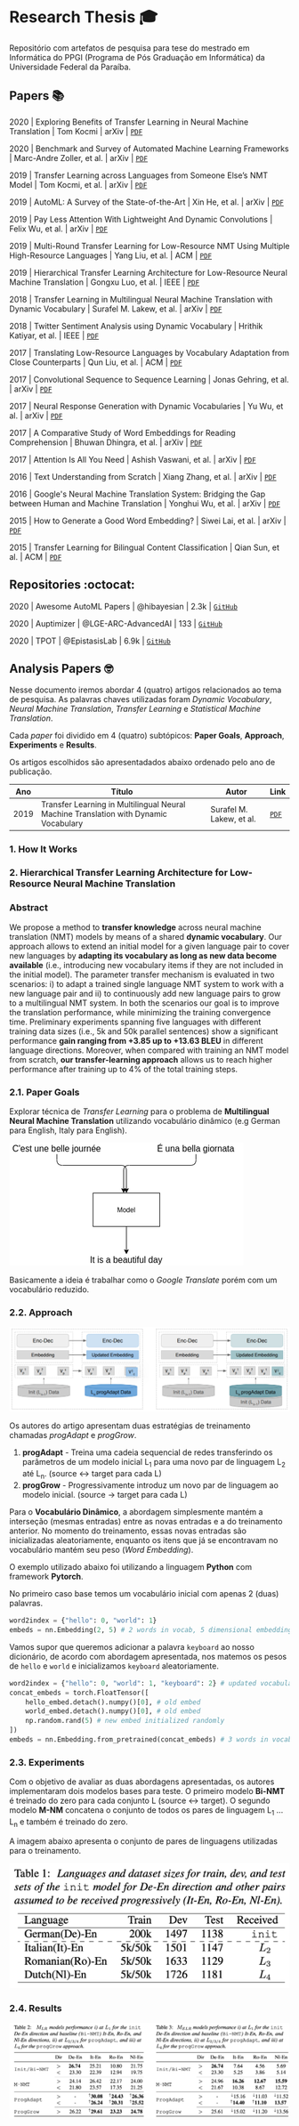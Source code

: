 # Research Thesis :mortar_board:

Repositório com artefatos de pesquisa para tese do mestrado em Informática do PPGI (Programa de Pós Graduação em Informática) da Universidade Federal da Paraíba.

## Papers :books:

2020 | Exploring Benefits of Transfer Learning in Neural Machine Translation | Tom Kocmi | arXiv | [`PDF`](https://arxiv.org/pdf/2001.01622.pdf)

2020 | Benchmark and Survey of Automated Machine Learning Frameworks | Marc-Andre Zoller, et al. | arXiv | [`PDF`](https://arxiv.org/pdf/1904.12054.pdf)

2019 | Transfer Learning across Languages from Someone Else’s NMT Model | Tom Kocmi, et al. | arXiv | [`PDF`](https://arxiv.org/pdf/1909.10955.pdf)

2019 | AutoML: A Survey of the State-of-the-Art | Xin He, et al. | arXiv | [`PDF`](https://arxiv.org/pdf/1908.00709.pdf)

2019 | Pay Less Attention With Lightweight And Dynamic Convolutions | Felix Wu, et al. | arXiv | [`PDF`](https://arxiv.org/pdf/1901.10430.pdf)

2019 | Multi-Round Transfer Learning for Low-Resource NMT Using Multiple High-Resource Languages | Yang Liu, et al. | ACM | [`PDF`](https://dl.acm.org/doi/abs/10.1145/3314945)

2019 | Hierarchical Transfer Learning Architecture for Low-Resource Neural Machine Translation | Gongxu Luo, et al. | IEEE | [`PDF`](https://ieeexplore.ieee.org/stamp/stamp.jsp?tp=&arnumber=8805098)

2018 | Transfer Learning in Multilingual Neural Machine Translation with Dynamic Vocabulary | Surafel M. Lakew, et al. | arXiv | [`PDF`](https://arxiv.org/pdf/1811.01137.pdf)

2018 | Twitter Sentiment Analysis using Dynamic Vocabulary | Hrithik Katiyar, et al. | IEEE | [`PDF`](https://ieeexplore.ieee.org/document/8722407)

2017 | Translating Low-Resource Languages by Vocabulary Adaptation from Close Counterparts | Qun Liu, et al. | ACM | [`PDF`](https://dl.acm.org/doi/abs/10.1145/3099556)

2017 | Convolutional Sequence to Sequence Learning | Jonas Gehring, et al. | arXiv | [`PDF`](https://arxiv.org/pdf/1705.03122.pdf)

2017 | Neural Response Generation with Dynamic Vocabularies | Yu Wu, et al. | arXiv | [`PDF`](https://arxiv.org/pdf/1711.11191.pdf)

2017 | A Comparative Study of Word Embeddings for Reading Comprehension | Bhuwan Dhingra, et al. | arXiv | [`PDF`](https://arxiv.org/pdf/1703.00993.pdf)

2017 | Attention Is All You Need | Ashish Vaswani, et al. | arXiv | [`PDF`](https://arxiv.org/pdf/1706.03762.pdf)

2016 | Text Understanding from Scratch | Xiang Zhang, et al. | arXiv | [`PDF`](https://arxiv.org/pdf/1502.01710.pdf)

2016 | Google's Neural Machine Translation System: Bridging the Gap between Human and Machine Translation | Yonghui Wu, et al. | arXiv | [`PDF`](https://arxiv.org/pdf/1609.08144.pdf)

2015 | How to Generate a Good Word Embedding? | Siwei Lai, et al. | arXiv | [`PDF`](https://arxiv.org/pdf/1507.05523.pdf)

2015 | Transfer Learning for Bilingual Content Classification | Qian Sun, et al. | ACM | [`PDF`](https://dl.acm.org/doi/abs/10.1145/2783258.2788575)

## Repositories :octocat:

2020 | Awesome AutoML Papers | @hibayesian | 2.3k | [`GitHub`](https://github.com/hibayesian/awesome-automl-papers)

2020 | Auptimizer | @LGE-ARC-AdvancedAI | 133 | [`GitHub`](https://github.com/LGE-ARC-AdvancedAI/auptimizer)

2020 | TPOT | @EpistasisLab | 6.9k | [`GitHub`](https://github.com/EpistasisLab/tpot)

## Analysis Papers :nerd_face:

Nesse documento iremos abordar 4 (quatro) artigos relacionados ao tema de pesquisa. As palavras chaves utilizadas foram *Dynamic Vocabulary*, *Neural Machine Translation*, *Transfer Learning* e *Statistical Machine Translation*.

Cada *paper* foi dividido em 4 (quatro) subtópicos: **Paper Goals**, **Approach**, **Experiments** e **Results**.

Os artigos escolhidos são apresentadados abaixo ordenado pelo ano de publicação.

|Ano|Título|Autor|Link|
|---|---|---|---|
|2019|Transfer Learning in Multilingual Neural Machine Translation with Dynamic Vocabulary|Surafel M. Lakew, et al.|[`PDF`](https://arxiv.org/pdf/1811.01137.pdf)|

### 1. How It Works

### 2. Hierarchical Transfer Learning Architecture for Low-Resource Neural Machine Translation

### Abstract

We propose a method to  **transfer knowledge**  across neural machine translation (NMT) models by means of a shared  **dynamic vocabulary**. Our approach allows to extend an initial model for a given language pair to cover new languages by  **adapting its vocabulary as long as new data become available**  (i.e., introducing new vocabulary items if they are not included in the initial model). The parameter transfer mechanism is evaluated in two scenarios: i) to adapt a trained single language NMT system to work with a new language pair and ii) to continuously add new language pairs to grow to a multilingual NMT system. In both the scenarios our goal is to improve the translation performance, while minimizing the training convergence time. Preliminary experiments spanning five languages with different training data sizes (i.e., 5k and 50k parallel sentences) show a significant performance  **gain ranging from +3.85 up to +13.63 BLEU**  in different language directions. Moreover, when compared with training an NMT model from scratch,  **our transfer-learning approach**  allows us to reach higher performance after training up to 4% of the total training steps.

### 2.1. Paper Goals

Explorar técnica de *Transfer Learning* para o problema de **Multilingual Neural Machine Translation** utilizando vocabulário dinâmico (e.g German para English, Italy para English). 

![Image](resources/MNTL_Diagram.png)

Basicamente a ideia é trabalhar como o *Google Translate* porém com um vocabulário reduzido.

### 2.2. Approach

![Image](resources/Approach.png)

Os autores do artigo apresentam duas estratégias de treinamento chamadas *progAdapt* e *progGrow*.

1. **progAdapt** - Treina uma cadeia sequencial de redes transferindo os parâmetros de um modelo inicial L<sub>1</sub> para uma novo par de linguagem L<sub>2</sub> até L<sub>n</sub>. (source ↔ target para cada L)
2.  **progGrow** - Progressivamente introduz um novo par de linguagem ao modelo inicial. (source → target para cada L)

Para o **Vocabulário Dinâmico**, a abordagem simplesmente mantém a interseção (mesmas entradas) entre as novas entradas e a do treinamento anterior. No momento do treinamento, essas novas entradas são inicializadas aleatoriamente, enquanto os itens que já se encontravam no vocabulário mantém seu peso (*Word Embedding*).
 
O exemplo utilizado abaixo foi utilizando a linguagem **Python** com framework **Pytorch**.

No primeiro caso base temos um vocabulário inicial com apenas 2 (duas) palavras.

```python
word2index = {"hello": 0, "world": 1}
embeds = nn.Embedding(2, 5) # 2 words in vocab, 5 dimensional embeddings
```
Vamos supor que queremos adicionar a palavra `keyboard` ao nosso dicionário, de acordo com abordagem apresentada, nos matemos os pesos de `hello` e `world` e inicializamos `keyboard` aleatoriamente.

```python
word2index = {"hello": 0, "world": 1, "keyboard": 2} # updated vocabulary
concat_embeds = torch.FloatTensor([
    hello_embed.detach().numpy()[0], # old embed
    world_embed.detach().numpy()[0], # old embed
    np.random.rand(5) # new embed initialized randomly
])
embeds = nn.Embedding.from_pretrained(concat_embeds) # 3 words in vocab, 5 dimensional embeddings
```

### 2.3. Experiments

Com o objetivo de avaliar as duas abordagens apresentadas, os autores implementaram dois modelos bases para teste. O primeiro modelo **Bi-NMT** é treinado do zero para cada conjunto L (source ↔ target). O segundo modelo **M-NM** concatena o conjunto de todos os pares de linguagem L<sub>1</sub> ... L<sub>n</sub> e também é treinado do zero.

A imagem abaixo apresenta o conjunto de pares de linguagens utilizadas para o treinamento.

![Image](resources/dataGrowAdap.png)

### 2.4. Results

![Image](resources/ResultGrowAdapted.png)